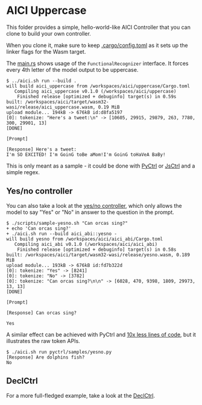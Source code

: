 # AICI Uppercase

This folder provides a simple, hello-world-like AICI Controller
that you can clone to build your own controller.

When you clone it, make sure to keep [.cargo/config.toml](.cargo/config.toml)
as it sets up the linker flags for the Wasm target.

The [main.rs](src/main.rs) shows usage of the `FunctionalRecognizer` interface.
It forces every 4th letter of the model output to be uppercase.

```
$ ../aici.sh run --build .
will build aici_uppercase from /workspaces/aici/uppercase/Cargo.toml
   Compiling aici_uppercase v0.1.0 (/workspaces/aici/uppercase)
    Finished release [optimized + debuginfo] target(s) in 0.59s
built: /workspaces/aici/target/wasm32-wasi/release/aici_uppercase.wasm, 0.19 MiB
upload module... 194kB -> 676kB id:d8fa5197
[0]: tokenize: "Here's a tweet:\n" -> [10605, 29915, 29879, 263, 7780, 300, 29901, 13]
[DONE]

[Prompt] 

[Response] Here's a tweet:
I'm SO EXCITED! I'm GoinG toBe aMom!I'm GoinG toHaVeA BaBy!
```

This is only meant as a sample - it could be done with [PyCtrl](../pyctrl) or
[JsCtrl](../jsctrl) and a simple regex.

## Yes/no controller

You can also take a look at the [yes/no controller](../aici_abi/src/yesno.rs), which
only allows the model to say "Yes" or "No" in answer to the question in the prompt.

```
$ ./scripts/sample-yesno.sh "Can orcas sing?"
+ echo 'Can orcas sing?'
+ ./aici.sh run --build aici_abi::yesno -
will build yesno from /workspaces/aici/aici_abi/Cargo.toml
   Compiling aici_abi v0.1.0 (/workspaces/aici/aici_abi)
    Finished release [optimized + debuginfo] target(s) in 0.58s
built: /workspaces/aici/target/wasm32-wasi/release/yesno.wasm, 0.189 MiB
upload module... 193kB -> 676kB id:fd7b322d
[0]: tokenize: "Yes" -> [8241]
[0]: tokenize: "No" -> [3782]
[0]: tokenize: "Can orcas sing?\n\n" -> [6028, 470, 9398, 1809, 29973, 13, 13]
[DONE]

[Prompt] 

[Response] Can orcas sing?

Yes
```

A similar effect can be achieved with PyCtrl and [10x less lines of code](pyctrl/samples/yesno.py),
but it illustrates the raw token APIs.


```
$ ./aici.sh run pyctrl/samples/yesno.py
[Response] Are dolphins fish?
No
```

## DeclCtrl

For a more full-fledged example, take a look at the [DeclCtrl](../declctrl/src/declctrl.rs).
